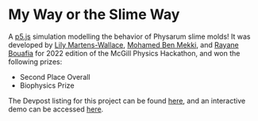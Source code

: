 # My Way or the Slime Way
A [p5.js](https://p5js.org/) simulation modelling the behavior of Physarum slime molds! It was developed by [Lily Martens-Wallace](https://github.com/lilymw), [Mohamed Ben Mekki](https://github.com/mbm64), and [Rayane Bouafia](https://github.com/rayane-b) for 2022 edition of the McGill Physics Hackathon, and won the following prizes:
- Second Place Overall 
- Biophysics Prize 

The Devpost listing for this project can be found [here](https://devpost.com/software/my-way-or-the-slime-way), and an interactive demo can be accessed [here](https://lilymw.github.io/my-way-or-the-slime-way/).
